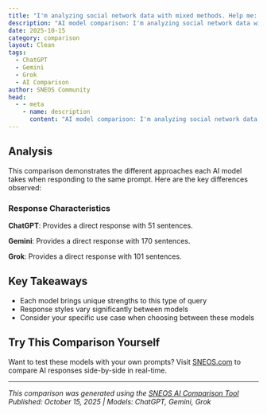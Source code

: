 ```yaml
---
title: "I'm analyzing social network data with mixed methods. Help me: 1) Collect network data (quantitative ties/connections)"
description: "AI model comparison: I'm analyzing social network data with mixed methods. Help me: 1) Collect network data (quantitative..."
date: 2025-10-15
category: comparison
layout: Clean
tags:
  - ChatGPT
  - Gemini
  - Grok
  - AI Comparison
author: SNEOS Community
head:
  - - meta
    - name: description
      content: "AI model comparison: I'm analyzing social network data with mixed methods. Help me: 1) Collect network data (quantitative ties/connections)..."
---
```


<ChatComparison
  title="I'm analyzing social network data with mixed methods. Help me: 1) Collect network data (quantitative ties/connections)"
  prompt="I'm analyzing social network data with mixed methods. Help me: 1) Collect network data (quantitative ties/connections)"
  :responses='{"ChatGPT": "Analyzing social network data using mixed methods involves both quantitative and qualitative approaches. For the quantitative aspect, you\u0027ll need to collect network data, which typically consists of ties or connections between nodes (e.g., individuals, organizations). Here\u2019s a structured approach to collecting network data:\n\n### 1. Define Your Research Questions\n- Determine what specific aspects of the social network you want to analyze. \n- Are you interested in communication patterns, collaboration, influence, or something else?\n\n### 2. Identify the Nodes\n- Determine who or what your nodes will be. For example:\n  - Individuals (employees, community members)\n  - Organizations (companies, nonprofits)\n  - Online platforms (social media accounts)\n  \n### 3. Specify the Relationships (Edges)\n- Specify what kind of ties/connections you want to measure. Common relationship types include:\n  - Communication (e.g., emails, messages)\n  - Collaboration (e.g., projects worked on together)\n  - Friendship (e.g., social connections)\n  - Follower relationships (e.g., on social media)\n\n### 4. Choose Data Collection Methods\nHere are several methods to collect the quantitative tie data:\n\n#### a. Surveys and Questionnaires\n- Design and distribute a survey asking participants to list their connections. You can use:\n  - Name generators (e.g., \u0022Who do you communicate with regularly?\u0022)\n  - Questions about frequency and intensity of relationships.\n- Collect demographic data to control for background characteristics.\n\n#### b. Network Tools and Software\n- Use software tools for online networks:\n  - **Web Scraping**: For public data on platforms like Twitter or Facebook, consider using tools like BeautifulSoup or Scrapy in Python.\n  - **API Access**: Many platforms offer APIs (e.g., Twitter API, Github API) that allow you to extract relations and connections systematically.\n\n#### c. Organizational Data\n- Access internal records if analyzing an organizational network (e.g., emails, collaboration tools).\n- Secure informed consent and confidentiality from participants.\n\n#### d. Observational Studies\n- In some cases, direct observation or field notes where you observe interactions may be useful.\n\n### 5. Structure Your Data\n- Create an adjacency matrix to represent connections; rows and columns represent nodes and cells indicate ties (1 for a tie exists, 0 for no tie).\n- Alternatively, you can use edge lists, where each row represents a single tie with columns for source, target, and type of tie.\n\n### 6. Data Validation and Cleaning\n- Check for inconsistencies or errors in the data.\n- Ensure that responses are complete and account for duplications.\n\n### 7. Analyze the Network Data\n- Use Social Network Analysis (SNA) tools such as Gephi, UCINet, or R packages like igraph and statnet to visualize and analyze the data.\n\n### 8. Ethical Considerations\n- Obtain necessary permissions and ensure you\u0027re adhering to ethical guidelines, particularly concerning privacy and anonymity of participants.\n\n### Conclusion\nBy following these steps, you should be able to effectively collect quantitative network data for your social network analysis. After gathering the data, you can proceed to analyze it alongside qualitative data if you\u0027re using a mixed-methods approach.", "Gemini": "Great! Collecting robust quantitative network data is the foundation for any social network analysis, especially when you\u0027re planning to integrate it with qualitative insights in a mixed-methods approach.\n\nHere\u0027s a comprehensive guide to collecting network data (quantitative ties/connections), broken down into key steps and considerations:\n\n---\n\n## 1. Defining Your Network Data Collection Strategy\n\nBefore you collect any data, you need to clearly define what you\u0027re looking for. This upfront work is crucial for both the validity of your quantitative data and its eventual integration with qualitative findings.\n\n### A. Core Questions to Ask Yourself:\n\n1.  **What is your Research Question?**\n    *   *Example:* \u0022How do advice networks among employees influence innovation within the organization?\u0022 or \u0022What role do peer support networks play in student success?\u0022 This will dictate the nodes and ties.\n\n2.  **What are your \u0060Nodes\u0060 (Actors/Entities)?**\n    *   **Individuals:** People, students, employees, community members.\n    *   **Groups/Organizations:** Departments, teams, NGOs, companies.\n    *   **Other Entities:** Websites, documents, ideas (less common for social networks, but possible).\n    *   *Crucial for Mixed Methods:* Will these nodes be the same individuals/groups you interview or observe qualitatively?\n\n3.  **What are your \u0060Ties\u0060 (Relationships/Connections)?**\n    *   This is the *most critical* definition for network data. Be specific!\n    *   **Type of Relation:**\n        *   **Cognitive/Perceptual:** Who do you *consider* a friend? Who do you *trust*?\n        *   **Affective/Emotional:** Friendship, liking, dislike, trust, support.\n        *   **Instrumental/Exchange:** Advice, collaboration, resource sharing, information flow, task-related interaction.\n        *   **Affiliation/Shared Attribute:** Co-membership (e.g., in a club), co-authorship, shared location, shared event attendance.\n        *   **Communication:** Email, phone calls, social media interactions.\n    *   **Directionality:**\n        *   **Directed:** A sends email to B (A -\u003E B).\n        *   **Undirected:** A and B are friends (A \u003C-\u003E B).\n    *   **Weight/Strength:**\n        *   **Binary:** Yes/No, a tie exists or not.\n        *   **Weighted:** How strong is the tie? (e.g., frequency of interaction on a scale of 1-5, amount of shared resources, number of hours collaborated).\n\n4.  **What are your Network Boundaries?**\n    *   **Whole Network (Sociocentric):** You aim to capture all relationships among *all* members within a predefined group (e.g., all employees in a department, all students in a classroom).\n        *   *Pros:* Allows for analysis of overall network structure (density, centrality, cliques).\n        *   *Cons:* Can be difficult to define and enumerate all members; high response burden for large groups.\n    *   **Ego Network (Personal Network):** You focus on one central individual (the \u0022ego\u0022) and their direct connections (the \u0022alters\u0022), and sometimes the connections *among* those alters. You collect data from many egos.\n        *   *Pros:* Easier to collect from large, diverse populations; less response burden per individual.\n        *   *Cons:* Cannot directly analyze whole network properties; provides a \u0022view\u0022 from individual perspectives.\n        *   *Crucial for Mixed Methods:* Ego network collection often aligns well with qualitative interviews where individuals discuss their personal connections.\n\n5.  **What is your Time Frame?**\n    *   **Cross-sectional:** Data collected at a single point in time (a snapshot).\n    *   **Longitudinal:** Data collected at multiple points in time to observe changes in the network structure.\n\n### B. Ethical Considerations (Crucial for SNA!)\n\nNetwork data is highly sensitive because it reveals connections between people.\n\n*   **Informed Consent:** Clearly explain *what* data you\u0027re collecting, *why*, and *how* it will be used. Be explicit about the fact that responses connect individuals.\n*   **Anonymity vs. Confidentiality:**\n    *   **Anonymity:** Not usually possible in whole network studies, as you need to identify nodes to map ties.\n    *   **Confidentiality:** Promise to protect individual responses and only report aggregated or anonymized findings. This is usually the standard.\n*   **Data Security:** Protect all raw data meticulously.\n*   **\u0022Small World\u0022 Problem:** Be aware that even aggregated data might allow individuals to infer ties if the network is small enough or if specific qualitative examples are shared.\n\n---\n\n## 2. Quantitative Network Data Collection Methods\n\nOnce your definitions are solid, choose the most appropriate method(s) for collecting your ties.\n\n### Method 1: Surveys/Questionnaires (Most Common)\n\nThis is the workhorse for collecting network data, especially for whole and ego networks.\n\n#### A. Whole Network Surveys\n\n*   **How it Works:** All members of a defined group are asked about their relationships with *other* members of that same group.\n*   **Common Techniques:**\n    1.  **Roster Recall (Sociometric Method):**\n        *   **Process:** Provide each participant with a comprehensive list (roster) of *all* other members in the network. For each member on the roster, ask a series of questions about their relationship with that specific individual.\n        *   **Example Questions (for each person on the roster):**\n            *   \u0022How often do you discuss work-related problems with [Name from Roster]?\u0022 (1 = Never, 5 = Daily)\n            *   \u0022Have you collaborated on a project with [Name from Roster] in the last 6 months?\u0022 (Yes/No)\n            *   \u0022Do you consider [Name from Roster] a close friend?\u0022 (Yes/No)\n        *   **Pros:** High accuracy (no recall bias for names), ensures all possible ties are considered.\n        *   **Cons:** Very high response burden for large networks (e.g., 50 people = 49 questions per person for a simple binary tie); participants might not know everyone on the roster.\n        *   **Tips:** Limit network size (ideally \u003C 100 nodes), chunk questions, use online survey tools (Qualtrics, SurveyMonkey) with matrix-style questions.\n    2.  **Free Recall (Name Generator/Recognizer for Whole Networks):**\n        *   **Process:** Ask participants to list the names of people within the defined network who fit certain criteria.\n        *   **Example Questions:**\n            *   \u0022Please list the names of up to 5 colleagues in this department you seek advice from regarding work issues.\u0022\n            *   \u0022Who are the people in your team you typically socialize with outside of work?\u0022\n        *   **Pros:** Less response burden than roster recall.\n        *   **Cons:** Prone to recall bias (people might forget some ties); limits the number of ties reported (e.g., \u0022up to 5\u0022).\n        *   **Tips:** Combine with a \u0022name interpreter\u0022 section (see Ego Networks) to get more info on listed alters.\n\n#### B. Ego Network Surveys\n\n*   **How it Works:** Each participant (the \u0022ego\u0022) identifies their connections (the \u0022alters\u0022), and then provides information about those alters and the relationships *between* those alters.\n*   **Common Techniques:**\n    1.  **Name Generators:**\n        *   **Process:** Open-ended questions asking the ego to generate a list of significant people in their life based on specific criteria.\n        *   **Example Questions:**\n            *   \u0022From time to time, most people discuss things that are important to them. Looking back over the last six months, who are the people with whom you have discussed matters important to you? Please list first names or initials.\u0022 (Classic GSS Name Generator)\n            *   \u0022Who are the people who provide you with emotional support?\u0022\n            *   \u0022Who are the people you go to for professional advice?\u0022\n        *   **Pros:** Captures personally salient ties; relatively quick.\n        *   **Cons:** Limited number of alters, potential for recall bias.\n    2.  **Name Interpreters:**\n        *   **Process:** For each alter generated by the ego, ask follow-up questions about that alter\u0027s attributes and their relationship with the ego and *other alters*.\n        *   **Example Questions (for each listed alter):**\n            *   \u0022What is [Alter\u0027s Name]\u0027s gender? Age? Relationship to you (family, friend, colleague)?\u0022 (Alter Attributes)\n            *   \u0022How often do you interact with [Alter\u0027s Name]?\u0022 (Tie Strength)\n            *   \u0022Does [Alter\u0027s Name] know [another Alter\u0027s Name]?\u0022 (Tie between Alters - Crucial for Ego-Network Density)\n        *   **Pros:** Builds a richer picture of the ego\u0027s personal network, allows for calculating ego-network density and composition.\n        *   **Cons:** Can still be lengthy depending on the number of alters generated.\n        *   **Tips:** Use software that allows dynamic follow-up questions based on previous answers (e.g., Qualtrics display logic).\n\n### Method 2: Archival / Secondary Data\n\nUsing existing records can be a powerful and often less intrusive way to collect network data.\n\n*   **Examples:**\n    *   **Co-authorship:** Publications, patents, research grants. (Nodes = authors/inventors, Ties = co-authorship).\n    *   **Co-membership:** Boards of directors, clubs, committees. (Nodes = individuals/organizations, Ties = shared membership).\n    *   **Communication Logs:** Anonymized email data, phone records, messaging app data (with ethical approval!). (Nodes = communicators, Ties = communication frequency/direction).\n    *   **Organizational Charts:** Reporting structures (Nodes = employees, Ties = hierarchical reporting).\n    *   **Meeting Attendance:** Shared participation in events. (Nodes = participants, Ties = co-attendance).\n    *   **Transaction Data:** Financial flows, resource exchanges. (Nodes = entities, Ties = transactions).\n*   **Pros:** Unobtrusive, objective (less recall bias), can be longitudinal, large datasets often available.\n*   **Cons:** Data might not reflect the *actual* social ties or their meaning; limited to recorded interactions; ethical challenges with private data (anonymization, access permissions).\n*   **Tips:** Carefully define what a \u0022tie\u0022 means in the context of your archival data (e.g., \u0022co-authored one paper\u0022 vs. \u0022co-authored three papers\u0022).\n\n### Method 3: Observational Data\n\nDirectly observing interactions can provide valuable network data, especially for smaller groups or specific contexts.\n\n*   **Examples:**\n    *   **Workplace Interactions:** Tracking who talks to whom during meetings, coffee breaks, or project work.\n    *   **Classroom Dynamics:** Observing student collaboration or peer teaching.\n    *   **Community Events:** Who interacts with whom at social gatherings.\n*   **Process:** Develop a structured observation protocol. Observers record specific interactions between predefined nodes.\n*   **Pros:** Captures actual behavior rather than perceptions; rich contextual information.\n*   **Cons:** Labor-intensive, time-consuming, prone to observer bias, ethical concerns (privacy, reactivity of participants knowing they\u0027re observed), often limited to smaller networks.\n*   **Tips:** Use multiple observers to check inter-rater reliability, clearly define types of interactions to be recorded, use tools like interaction matrices.\n\n### Method 4: Digital Trace Data / APIs\n\nThe digital world is a rich source of network data, particularly from social media and collaboration platforms.\n\n*   **Examples:**\n    *   **Social Media:** Followers/following on Twitter/Instagram, likes, comments, retweets, mentions, shared posts (Nodes = users, Ties = interactions).\n    *   **Collaboration Platforms:** Slack channels, GitHub repositories, Google Drive shared documents, internal communication systems (Nodes = users, Ties = messages, shared edits, project contributions).\n    *   **Email Data:** \u0022To,\u0022 \u0022From,\u0022 \u0022CC\u0022 fields (Nodes = email addresses, Ties = communication).\n*   **Process:** Access data through platform APIs (Application Programming Interfaces), web scraping (with caution regarding terms of service and legality), or direct export from internal systems.\n*   **Pros:** Unobtrusive, captures real-time behavior, massive datasets possible, often longitudinal.\n*   **Cons:** **Major ethical challenges** (privacy, data ownership, informed consent for public data); data \u0022noise\u0022 (e.g., a \u0022like\u0022 doesn\u0027t always imply a strong social tie); platform biases (e.g., what interactions a platform privileges); data access limitations.\n*   **Tips:** Always prioritize ethical review and consent. Understand the limitations of what the data *actually* represents. Data cleaning and preprocessing are extensive.\n\n---\n\n## 3. Preparing for Mixed Methods Integration\n\nAs you collect your quantitative network data, keep your mixed methods design in mind:\n\n*   **Node Identification:** Ensure your quantitative node identifiers (e.g., employee IDs) can be linked back to potential qualitative participants (e.g., names for interviews), while maintaining confidentiality.\n*   **Sampling for Qualitative Phase:** Your quantitative analysis can inform your qualitative sampling. For example:\n    *   Identify central actors (high degree, betweenness centrality) for in-depth interviews.\n    *   Select individuals from different network positions (e.g., isolates, members of dense cliques, bridge-builders) to understand diverse experiences.\n    *   Choose specific tie types that are prominent or surprisingly absent for qualitative exploration.\n*   **Defining Tie Meaning:** Quantitative data tells you *if* a tie exists and *how strong* it is. Qualitative methods will help you understand the *meaning* and *context* behind those ties.\n    *   *Example:* A high frequency of email exchanges (quantitative) might mean collaboration, but qualitative interviews can reveal if it\u0027s productive collaboration, conflict resolution, or simply information dissemination.\n\n---\n\nBy systematically working through these steps, you\u0027ll be well-prepared to collect robust quantitative network data that forms a strong basis for your mixed-methods analysis. Remember to choose methods that align with your research question, ethical guidelines, and practical constraints.", "Grok": "### Collecting Network Data for Social Network Analysis\n\nCollecting quantitative network data involves identifying and measuring ties (connections) between actors (e.g., individuals, organizations) in a social network. This is typically done by representing the network as a graph, where nodes are actors and edges are ties. Methods can be computational (e.g., via APIs) or manual (e.g., surveys). Below, I\u0027ll outline practical steps, tools, and considerations tailored to mixed-methods research, where quantitative data complements qualitative insights like interviews.\n\n#### 1. Define Your Network Boundaries and Ties\n   - **Scope the population**: Decide on the actors (nodes) and their boundaries (e.g., a workplace, online community, or school). Use snowball sampling for hidden populations or census sampling for closed groups.\n   - **Specify tie types**: Choose what constitutes a connection (e.g., \u0022frequent communication,\u0022 \u0022friendship,\u0022 or \u0022business partnership\u0022). Quantify them as binary (exists/doesn\u0027t), valued (e.g., frequency or strength on a 1-5 scale), signed (positive/negative), or directed (one-way, like following on social media) vs. undirected.\n   - **Evidence**: In mixed methods, align this with qualitative data\u2014e.g., from open-ended questions asking \u0022Who do you collaborate with?\u0022 to inform quantitative tie elicitation.\n   - **Tip**: Start small (e.g., 20-50 nodes) to pilot, then scale. Tools like Gephi or NetworkX can help visualize boundaries early.\n\n#### 2. Data Collection Methods\n   - **Surveys and Questionnaires** (Most common for primary data):\n     - Use roster or name-generator methods: Present a list of potential contacts (roster) or ask respondents to name alters (name-generator), then follow up on ties between them (name-interpreter).\n     - Tools: Google Forms, Qualtrics, or SurveyMonkey for distribution; integrate with REDCap for academic studies. Aim for response rates \u003E70% to minimize bias.\n     - Example: In a study of academic collaborations, ask \u0022Name up to 5 colleagues you co-authored with last year.\u0022\n     - Pros: Customizable for mixed methods (add qualitative probes). Cons: Respondent burden; use incentives like gift cards.\n\n   - **Digital Traces (Automated from Online Platforms)**:\n     - Scrape or API-pull data from social media, email logs, or collaboration tools.\n     - Tools:\n       - Twitter/X API, Facebook Graph API, or LinkedIn API for public ties (e.g., followers, mentions).\n       - Python libraries: NetworkX for graph building, Tweepy or Snscrape for Twitter data. For broader web: BeautifulSoup or Scrapy for ethical scraping.\n       - Example code snippet (Python with NetworkX for a simple graph from edge list):\n         \u0060\u0060\u0060python\n         import networkx as nx\n         import pandas as pd\n\n         # Assume CSV with columns: source, target, weight\n         df = pd.read_csv(\u0027ties.csv\u0027)\n         G = nx.from_pandas_edgelist(df, source=\u0027source\u0027, target=\u0027target\u0027, edge_attr=\u0027weight\u0027)\n         nx.write_gexf(G, \u0027network.gexf\u0027)  # Export for Gephi\n         \u0060\u0060\u0060\n     - Pros: Large-scale, objective. Cons: Privacy issues; comply with GDPR/CCPA and platform terms (e.g., get IRB approval for human subjects).\n\n   - **Archival or Secondary Data**:\n     - Use existing datasets: Stanford\u0027s SNAP (e.g., email networks), KONECT repository, or ICPSR for social networks.\n     - For mixed methods: Pair with historical documents or ethnographies to validate ties.\n     - Tools: Download in formats like adjacency matrices (n x n grids where entry [i,j] = tie strength) or edge lists.\n\n   - **Observation or Log Data**:\n     - Track interactions in real-time, e.g., via apps like RescueTime for email exchanges or wearable data for proximity ties.\n     - Pros: High fidelity. Cons: Intrusive; ideal for closed settings like teams.\n\n#### 3. Practical Implementation Steps\n   - **Step 1: Design Instruments**: Create a tie-elicitation survey. Validate it qualitatively first (e.g., cognitive interviews).\n   - **Step 2: Collect Raw Data**: Aim for complete dyadic data (ties between all pairs). Handle missing data with imputation or sensitivity analysis.\n   - **Step 3: Clean and Format**: Convert to standard formats:\n     - Adjacency matrix: Square matrix for dense networks.\n     - Edge list: Rows as ties (e.g., ActorA, ActorB, 3 for \u00223 collaborations\u0022).\n     - Use R\u0027s igraph or Python\u0027s pandas to process.\n   - **Step 4: Ensure Ethics and Quality**:\n     - Obtain consent, anonymize nodes (e.g., use IDs).\n     - Check for biases: Recall bias in surveys (mitigate with multiple sources); selection bias in digital data (e.g., only active users).\n     - Reliability: Compute inter-rater agreement if multiple coders identify ties.\n\n#### 4. Tools and Software for Handling Data\n   - **Free/Open-Source**:\n     - NetworkX (Python): For creation, analysis (e.g., centrality measures).\n     - igraph (R/Python): Fast for large graphs.\n     - Gephi: Visual exploration and export.\n   - **Paid/Advanced**: UCINET for matrix operations; Pajek for legacy formats.\n   - **Integration with Mixed Methods**: Export networks to NVivo or ATLAS.ti for overlaying qualitative codes on nodes/edges.\n\n#### Potential Challenges and Solutions\n   - **Scale**: For large networks (\u003E1,000 nodes), use sampling (e.g., ego-networks) or cloud tools like AWS for computation.\n   - **Mixed-Methods Synergy**: Use quant ties to identify key actors for qualitative deep dives (e.g., interview high-degree nodes).\n   - **Resources**: Read \u0022Social Network Analysis: Methods and Applications\u0022 by Wasserman \u0026 Faust for theory. For tutorials, check Scott\u0027s \u0022Social Network Analysis\u0022 or online courses on Coursera (e.g., Michigan\u0027s SNA specialization).\n\nThis covers quantitative collection\u2014let me know if you need help with analysis, visualization, or integrating qualitative components!"}' published-date="{DateTime.UtcNow:HH:mm}"
/>

## Analysis

This comparison demonstrates the different approaches each AI model takes when responding to the same prompt. Here are the key differences observed:

### Response Characteristics

**ChatGPT**: Provides a direct response with 51 sentences. 

**Gemini**: Provides a direct response with 170 sentences. 

**Grok**: Provides a direct response with 101 sentences. 

## Key Takeaways

- Each model brings unique strengths to this type of query
- Response styles vary significantly between models
- Consider your specific use case when choosing between these models

## Try This Comparison Yourself

Want to test these models with your own prompts? Visit [SNEOS.com](https://sneos.com) to compare AI responses side-by-side in real-time.

---

*This comparison was generated using the [SNEOS AI Comparison Tool](https://sneos.com)*
*Published: October 15, 2025 | Models: ChatGPT, Gemini, Grok*
